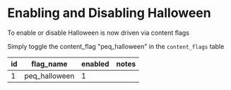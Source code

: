 # Enabling and Disabling Halloween

To enable or disable Halloween is now driven via content flags

Simply toggle the content_flag "peq_halloween" in the `content_flags` table

| id | flag_name     | enabled | notes |
|----|---------------|---------|-------|
|  1 | peq_halloween |       1 |       |
